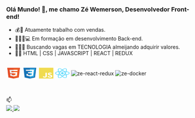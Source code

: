 ### Olá Mundo! 👋, me chamo Zé Wemerson, Desenvolvedor Front-end!



- 💰🔨 Atuamente trabalho com vendas.
- 👨🏾‍🎓💻 Em formação em desenvolvimento <span>Back-end</span>.
- 🚀👩‍💻 Buscando vagas em TECNOLOGIA almeijando adquirir valores.
- 🤹🏼  HTML | CSS | JAVASCRIPT | REACT | REDUX 



<div dir="auto"><br>
  <img align="center" alt="ze-html" height="30" width="40" src="https://raw.githubusercontent.com/devicons/devicon/master/icons/html5/html5-original.svg" style="max-width: 100%;">
  <img align="center" alt="ze-css" height="30" width="40" src="https://raw.githubusercontent.com/devicons/devicon/master/icons/css3/css3-original.svg" style="max-width: 100%;">
  <img align="center" alt="Ze-javascript" height="30" width="40" src="https://raw.githubusercontent.com/devicons/devicon/master/icons/javascript/javascript-plain.svg" style="max-width: 100%;">
  <img align="center" alt="ze-react" height="30" width="40" src="https://raw.githubusercontent.com/devicons/devicon/master/icons/react/react-original.svg" style="max-width: 100%;">
    <img align="center" alt="ze-react-redux" height="30" width="40" src="https://d33wubrfki0l68.cloudfront.net/0834d0215db51e91525a25acf97433051f280f2f/c30f5/img/redux.svg" style="max-width: 100%;">
      <img align="center" alt="ze-docker" height="45" width="80" src="https://1000logos.net/wp-content/uploads/2021/11/Docker-Logo-500x281.png" style="max-width: 100%;">
</div></br></br>

📫</br>
<a href="mailto:josepdrjw@gmaill.com">
<image src="https://i.imgur.com/WJ7x5U7.jpg"/>
</a> 
<a href="https://www.linkedin.com/in/jos%C3%A9-wemerson-pereira-de-araujo-90877623b/">
<image src="https://i.imgur.com/kmAppCc.jpg"/>
</a>  


